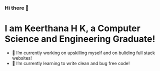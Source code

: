 ### Hi there 👋

# I am Keerthana H K, a Computer Science and Engineering Graduate!

- 🔭 I’m currently working on upskilling myself and on buliding full stack websites!
- 🌱 I’m currently learning to write clean and bug free code!





